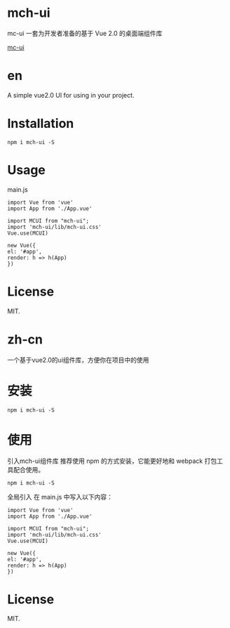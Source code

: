 #   mch-ui

mc-ui 一套为开发者准备的基于 Vue 2.0 的桌面端组件库

[mc-ui](https://mc-ui.github.io/)

#   en

A simple vue2.0 UI  for using in your project.

#   Installation

    npm i mch-ui -S

#   Usage

main.js

    import Vue from 'vue'
    import App from './App.vue'

    import MCUI from "mch-ui";
    import 'mch-ui/lib/mch-ui.css'
    Vue.use(MCUI)

    new Vue({
    el: '#app',
    render: h => h(App)
    })
#   License
MIT.


#   zh-cn

一个基于vue2.0的ui组件库，方便你在项目中的使用

#   安装

    npm i mch-ui -S

#   使用

引入mch-ui组件库
推荐使用 npm 的方式安装，它能更好地和 webpack 打包工具配合使用。

    npm i mch-ui -S

全局引入 在 main.js 中写入以下内容：

    import Vue from 'vue'
    import App from './App.vue'

    import MCUI from "mch-ui";
    import 'mch-ui/lib/mch-ui.css'
    Vue.use(MCUI)

    new Vue({
    el: '#app',
    render: h => h(App)
    })

#   License
MIT.